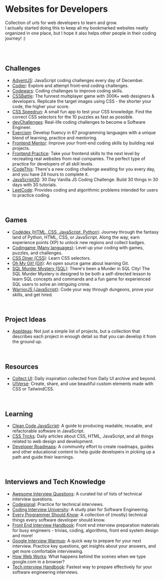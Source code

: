 # Websites for Developers
Collection of urls for web developers to learn and grow.
<br>
I actually started doing this to keep all my bookmarked websites neatly organized in one place, but I hope it also helps other people in their coding journey! :)

<br>
<br>


## Challenges
* [AdventJS](https://adventjs.dev/): JavaScript coding challenges every day of December.
* [Codier](https://codier.io/): Explore and attempt front-end coding challenges.
* [Codewars](https://www.codewars.com/): Coding challenges to improve coding skills.
* [CSSBattle](https://cssbattle.dev/): The funnest multiplayer game with 300K+ web designers & developers. Replicate the target images using CSS - the shorter your code, the higher your score.
* [CSS Speedrun](https://css-speedrun.netlify.app/): A small fun app to test your CSS knowledge. Find the correct CSS selectors for the 10 puzzles as fast as possible.
* [devChallenges](https://devchallenges.io/challenges): Real-life coding challenges to become a Software Engineer.
* [Exercism](https://exercism.org/): Develop fluency in 67 programming languages with a unique blend of learning, practice and mentoring.
* [Frontend Mentor](https://www.frontendmentor.io/): Improve your front-end coding skills by building real projects.
* [Frontend Practice](https://www.frontendpractice.com/): Take your frontend skills to the next level by recreating real websites from real companies. The perfect type of practice for developers of all skill levels.
* [iCodeThis](https://icodethis.com/): There's a new coding challenge awaiting for you every day, and you have 24 hours to complete it.
* [JavaScript30](https://javascript30.com/): 30 Day Vanilla JS Coding Challenge. Build 30 things in 30 days with 30 tutorials.
* [LeetCode](https://leetcode.com/explore/): Provides coding and algorithmic problems intended for users to practice coding.

<br>

## Games
* [Codédex (HTML, CSS, JavaScript, Python)](https://www.codedex.io/): Journey through the fantasy land of Python, HTML, CSS, or JavaScript. Along the way, earn experience points (XP) to unlock new regions and collect badges.
* [Codingame (Many languages)](https://www.codingame.com/start/): Level up your coding with games, puzzles, and challenges.
* [CSS Diner (CSS)](https://flukeout.github.io/): Learn CSS selectors.
* [Oh My Git! (Git)](https://ohmygit.org/): An open source game about learning Git.
* [SQL Murder Mystery (SQL)](https://mystery.knightlab.com/): There's been a Murder in SQL City! The SQL Murder Mystery is designed to be both a self-directed lesson to learn SQL concepts and commands and a fun game for experienced SQL users to solve an intriguing crime.
* [WarriorJS (JavaScript)](https://warriorjs.com/): Code your way through dungeons, prove your skills, and get hired.

<br>

## Project Ideas
* [AppIdeas](https://github.com/florinpop17/app-ideas): Not just a simple list of projects, but a collection that describes each project in enough detail so that you can develop it from the ground up.

<br>

## Resources
* [Collect UI](https://collectui.com/challenges): Daily inspiration collected from Daily UI archive and beyond.
* [UIVerse](https://uiverse.io/): Create, share, and use beautiful custom elements made with CSS or TailwindCSS.

<br>

## Learning
* [Clean Code JavaScript](https://github.com/ryanmcdermott/clean-code-javascript): A guide to producing readable, reusable, and refactorable software in JavaScript.
* [CSS Tricks](https://css-tricks.com/): Daily articles about CSS, HTML, JavaScript, and all things related to web design and development.
* [Developer Roadmaps](https://roadmap.sh/): A community effort to create roadmaps, guides and other educational content to help guide developers in picking up a path and guide their learnings.

<br>

## Interviews and Tech Knowledge
* [Awesome Interview Questions](https://github.com/DopplerHQ/awesome-interview-questions): A curated list of lists of technical interview questions.
* [Codesignal](https://codesignal.com/developers/): Practice for technical interviews.
* [Coding Interview University](https://github.com/jwasham/coding-interview-university): A study plan for Software Engineering.
* [Every Programmer Should Know](https://github.com/mtdvio/every-programmer-should-know): A collection of (mostly) technical things every software developer should know.
* [Front End Interview Handbook](https://www.frontendinterviewhandbook.com/): Front end interview preparation materials for busy engineers - trivias, coding, algorithms, front end system design and more!
* [Google Interview Warmup](https://grow.google/certificates/interview-warmup/): A quick way to prepare for your next interview. Practice key questions, get insights about your answers, and get more comfortable interviewing.
* [How Web Works](https://github.com/vasanthk/how-web-works): What happens behind the scenes when we type google.com in a browser?
* [Tech interview Handbook](https://www.techinterviewhandbook.org/): Fastest way to prepare effectively for your software engineering interviews.
